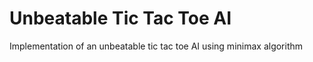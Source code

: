 # Unbeatable Tic Tac Toe AI

Implementation of an unbeatable tic tac toe AI using minimax algorithm
